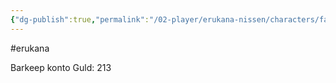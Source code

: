 ```yaml
---
{"dg-publish":true,"permalink":"/02-player/erukana-nissen/characters/faelles-konto-the-bronze-keg/"}
---
```


#erukana 

Barkeep konto
Guld: 213 
